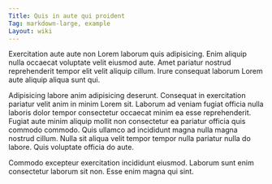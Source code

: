 ```yaml
---
Title: Quis in aute qui proident
Tag: markdown-large, example
Layout: wiki
---
```

Exercitation aute aute non Lorem laborum quis adipisicing. Enim aliquip nulla occaecat voluptate velit eiusmod aute. Amet pariatur nostrud reprehenderit tempor elit velit aliquip cillum. Irure consequat laborum Lorem aute aliquip aliqua sunt qui.

Adipisicing labore anim adipisicing deserunt. Consequat in exercitation pariatur velit anim in minim Lorem sit. Laborum ad veniam fugiat officia nulla laboris dolor tempor consectetur occaecat minim ea esse reprehenderit. Fugiat aute minim aliquip mollit non consectetur ea pariatur officia quis commodo commodo. Quis ullamco ad incididunt magna nulla magna nostrud cillum. Nulla sit aliqua velit tempor tempor nulla pariatur nulla do labore. Quis voluptate officia do aute.

Commodo excepteur exercitation incididunt eiusmod. Laborum sunt enim consectetur laborum sit non. Esse enim magna qui sint.